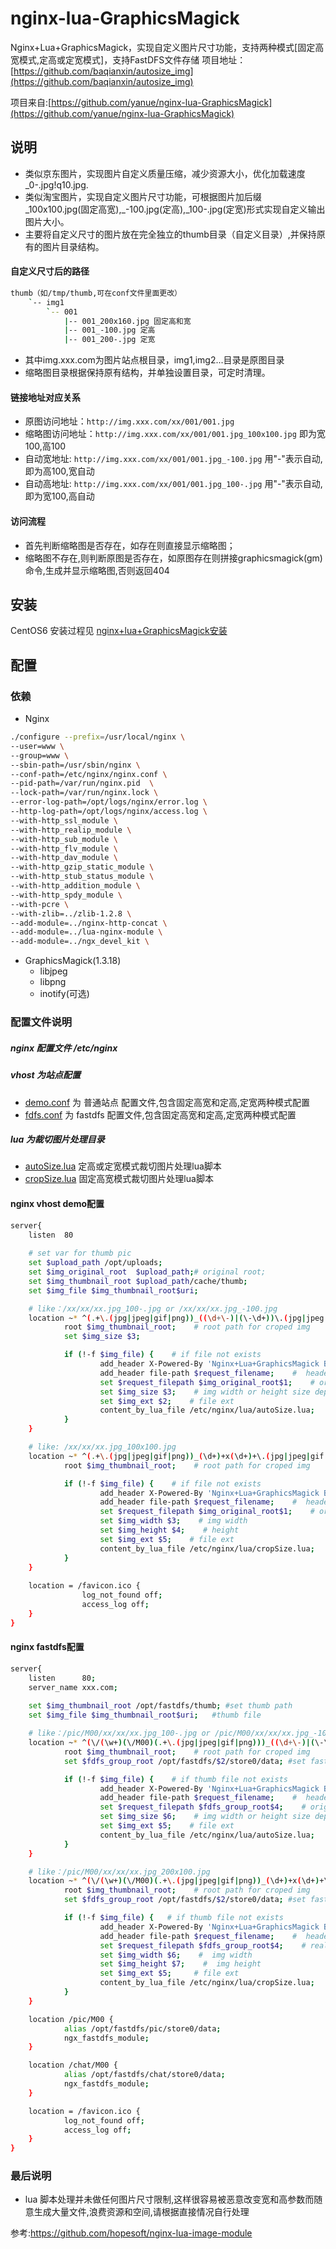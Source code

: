 # nginx-lua-GraphicsMagick
Nginx+Lua+GraphicsMagick，实现自定义图片尺寸功能，支持两种模式[固定高宽模式,定高或定宽模式]，支持FastDFS文件存储
  项目地址：[https://github.com/baqianxin/autosize_img](https://github.com/baqianxin/autosize_img)
  
  项目来自:[https://github.com/yanue/nginx-lua-GraphicsMagick](https://github.com/yanue/nginx-lua-GraphicsMagick)

## 说明
- 类似京东图片，实现图片自定义质量压缩，减少资源大小，优化加载速度_0-.jpg!q10.jpg.
- 类似淘宝图片，实现自定义图片尺寸功能，可根据图片加后缀_100x100.jpg(固定高宽),_-100.jpg(定高),_100-.jpg(定宽)形式实现自定义输出图片大小。
- 主要将自定义尺寸的图片放在完全独立的thumb目录（自定义目录）,并保持原有的图片目录结构。


#### 自定义尺寸后的路径
```bash
thumb（如/tmp/thumb,可在conf文件里面更改）
    `-- img1
        `-- 001
            |-- 001_200x160.jpg 固定高和宽
            |-- 001_-100.jpg 定高
            |-- 001_200-.jpg 定宽
```
- 其中img.xxx.com为图片站点根目录，img1,img2...目录是原图目录
- 缩略图目录根据保持原有结构，并单独设置目录，可定时清理。

#### 链接地址对应关系
* 原图访问地址：```http://img.xxx.com/xx/001/001.jpg```
* 缩略图访问地址：```http://img.xxx.com/xx/001/001.jpg_100x100.jpg``` 即为宽100,高100
* 自动宽地址: ```http://img.xxx.com/xx/001/001.jpg_-100.jpg``` 用"-"表示自动,即为高100,宽自动
* 自动高地址: ```http://img.xxx.com/xx/001/001.jpg_100-.jpg``` 用"-"表示自动,即为宽100,高自动

#### 访问流程
* 首先判断缩略图是否存在，如存在则直接显示缩略图；
* 缩略图不存在,则判断原图是否存在，如原图存在则拼接graphicsmagick(gm)命令,生成并显示缩略图,否则返回404

## 安装
CentOS6 安装过程见 [nginx+lua+GraphicsMagick安装](nginx-install.md)

## 配置

### 依赖
* Nginx
```bash
./configure --prefix=/usr/local/nginx \
--user=www \
--group=www \
--sbin-path=/usr/sbin/nginx \
--conf-path=/etc/nginx/nginx.conf \
--pid-path=/var/run/nginx.pid  \
--lock-path=/var/run/nginx.lock \
--error-log-path=/opt/logs/nginx/error.log \
--http-log-path=/opt/logs/nginx/access.log \
--with-http_ssl_module \
--with-http_realip_module \
--with-http_sub_module \
--with-http_flv_module \
--with-http_dav_module \
--with-http_gzip_static_module \
--with-http_stub_status_module \
--with-http_addition_module \
--with-http_spdy_module \
--with-pcre \
--with-zlib=../zlib-1.2.8 \
--add-module=../nginx-http-concat \
--add-module=../lua-nginx-module \
--add-module=../ngx_devel_kit \
```
* GraphicsMagick(1.3.18)
  * libjpeg
  * libpng
  * inotify(可选)

### 配置文件说明
##### nginx 配置文件 /etc/nginx
##### vhost 为站点配置
-  [demo.conf](vhost/demo.conf) 为 普通站点 配置文件,包含固定高宽和定高,定宽两种模式配置
-  [fdfs.conf](vhost/fdfs.conf) 为 fastdfs 配置文件,包含固定高宽和定高,定宽两种模式配置
##### lua 为裁切图片处理目录
-  [autoSize.lua](lua/autoSize.lua) 定高或定宽模式裁切图片处理lua脚本
-  [cropSize.lua](lua/cropSize.lua) 固定高宽模式裁切图片处理lua脚本
  
#### nginx vhost demo配置
```bash
server{
    listen  80
    
    # set var for thumb pic
    set $upload_path /opt/uploads;
    set $img_original_root  $upload_path;# original root;
    set $img_thumbnail_root $upload_path/cache/thumb;
    set $img_file $img_thumbnail_root$uri;

    # like：/xx/xx/xx.jpg_100-.jpg or /xx/xx/xx.jpg_-100.jpg
    location ~* ^(.+\.(jpg|jpeg|gif|png))_((\d+\-)|(\-\d+))\.(jpg|jpeg|gif|png)$ {
            root $img_thumbnail_root;    # root path for croped img
            set $img_size $3;

            if (!-f $img_file) {    # if file not exists
                    add_header X-Powered-By 'Nginx+Lua+GraphicsMagick By Yanue';  #  header for test
                    add_header file-path $request_filename;    #  header for test
                    set $request_filepath $img_original_root$1;    # origin_img full path：/document_root/1.gif
                    set $img_size $3;    # img width or height size depends on uri
                    set $img_ext $2;    # file ext
                    content_by_lua_file /etc/nginx/lua/autoSize.lua;    # load lua
            }
    }

    # like: /xx/xx/xx.jpg_100x100.jpg
    location ~* ^(.+\.(jpg|jpeg|gif|png))_(\d+)+x(\d+)+\.(jpg|jpeg|gif|png)$ {
            root $img_thumbnail_root;    # root path for croped img

            if (!-f $img_file) {    # if file not exists
                    add_header X-Powered-By 'Nginx+Lua+GraphicsMagick By Yanue';  #  header for test
                    add_header file-path $request_filename;    #  header for test
                    set $request_filepath $img_original_root$1;    # origin_img file path
                    set $img_width $3;    # img width
                    set $img_height $4;    # height
                    set $img_ext $5;    # file ext
                    content_by_lua_file /etc/nginx/lua/cropSize.lua;    # load lua
            }
    }
    
    location = /favicon.ico {
                log_not_found off;
                access_log off;
    }
}
```

#### nginx fastdfs配置
```bash
server{
    listen      80;
    server_name xxx.com;
    
    set $img_thumbnail_root /opt/fastdfs/thumb; #set thumb path
    set $img_file $img_thumbnail_root$uri;   #thumb file

    # like：/pic/M00/xx/xx/xx.jpg_100-.jpg or /pic/M00/xx/xx/xx.jpg_-100.jpg
    location ~* ^(\/(\w+)(\/M00)(.+\.(jpg|jpeg|gif|png)))_((\d+\-)|(\-\d+))\.(jpg|jpeg|gif|png)$ {
            root $img_thumbnail_root;    # root path for croped img
            set $fdfs_group_root /opt/fastdfs/$2/store0/data; #set fastdfs group path $2

            if (!-f $img_file) {    # if thumb file not exists
                    add_header X-Powered-By 'Nginx+Lua+GraphicsMagick By Yanue';  #  header for test
                    add_header file-path $request_filename;    #  header for test
                    set $request_filepath $fdfs_group_root$4;    # origin_img full path：/document_root/1.gif
                    set $img_size $6;    # img width or height size depends on uri : img size like "-100" or "100-", "-" means auto size
                    set $img_ext $5;    # file ext
                    content_by_lua_file /etc/nginx/lua/autoSize.lua;    # load auto width or height crop Lua file
            }
    }

    # like：/pic/M00/xx/xx/xx.jpg_200x100.jpg
    location ~* ^(\/(\w+)(\/M00)(.+\.(jpg|jpeg|gif|png))_(\d+)+x(\d+)+\.(jpg|jpeg|gif|png))$ {
            root $img_thumbnail_root;    # root path for croped img
            set $fdfs_group_root /opt/fastdfs/$2/store0/data; #set fastdfs group path $2

            if (!-f $img_file) {   # if thumb file not exists
                    add_header X-Powered-By 'Nginx+Lua+GraphicsMagick By Yanue';  #  header for test
                    add_header file-path $request_filename;    #  header for test
                    set $request_filepath $fdfs_group_root$4;    # real file path
                    set $img_width $6;    #  img width
                    set $img_height $7;    #  img height
                    set $img_ext $5;     # file ext
                    content_by_lua_file /etc/nginx/lua/cropSize.lua;    # load crop Lua file
            }
    }

    location /pic/M00 {
            alias /opt/fastdfs/pic/store0/data;
            ngx_fastdfs_module;
    }

    location /chat/M00 {
            alias /opt/fastdfs/chat/store0/data;
            ngx_fastdfs_module;
    }

    location = /favicon.ico {
            log_not_found off;
            access_log off;
    }
}
```
### 最后说明
- lua 脚本处理并未做任何图片尺寸限制,这样很容易被恶意改变宽和高参数而随意生成大量文件,浪费资源和空间,请根据直接情况自行处理

参考:https://github.com/hopesoft/nginx-lua-image-module
